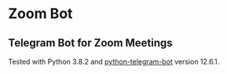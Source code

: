 # Zoom Bot
## Telegram Bot for Zoom Meetings

<p>Tested with Python 3.8.2 and <a href="https://github.com/python-telegram-bot/python-telegram-bot">python-telegram-bot</a> version 12.6.1.</p>
